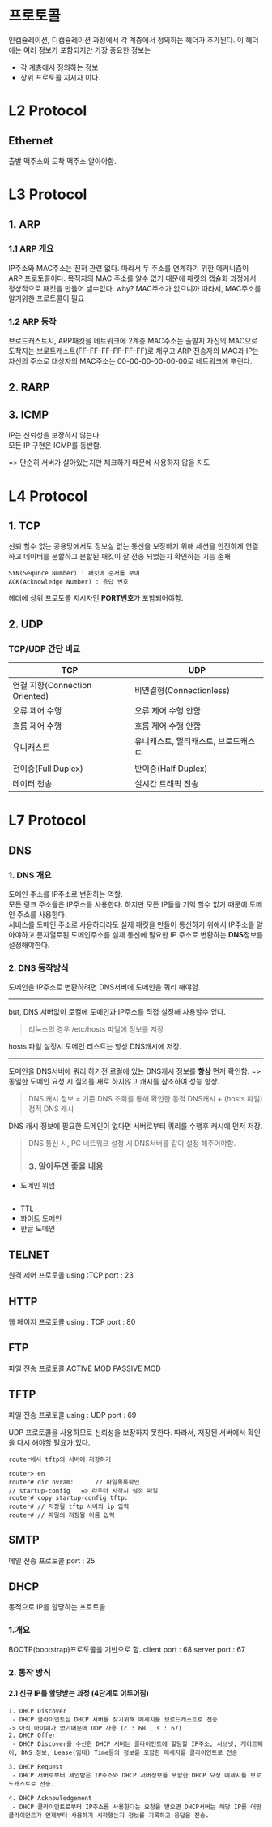 # 프로토콜
인캡슐레이션, 디캡슐레이션 과정에서 각 계층에서 정의하는 헤더가 추가된다. 이 헤더에는 여러 정보가 포함되지만 가장 중요한 정보는
- 각 계층에서 정의하는 정보
- 상위 프로토콜 지시자
이다.
# L2 Protocol
## Ethernet
출발 맥주소와 도착 맥주소 알아야함.
# L3  Protocol
## 1. ARP
### 1.1 ARP 개요
IP주소와 MAC주소는 전혀 관련 없다. 따라서 두 주소를 연계하기 위한 메커니즘이 ARP 프로토콜이다.
목적지의 MAC 주소를 알수 없기 때문에 패킷의 캡슐화 과정에서 정상적으로 패킷을 만들어 낼수없다.
why? MAC주소가 없으니까
따라서, MAC주소를 알기위한 프로토콜이 필요

### 1.2 ARP 동작
브로드캐스트시, ARP패킷을 네트워크에 2계층 MAC주소는 출발지 자신의 MAC으로 도착지는 브로트캐스트(FF-FF-FF-FF-FF-FF)로 채우고 ARP 전송자의 MAC과 IP는 자신의 주소로 대상자의 MAC주소는 00-00-00-00-00-00로 네트워크에 뿌린다.

## 2. RARP
## 3. ICMP
IP는 신뢰성을 보장하지 않는다.  
모든 IP 구현은 ICMP를 동반함.

=> 단순히 서버가 살아있는지만 체크하기 때문에 사용하지 않을 지도
# L4 Protocol
## 1. TCP
신뢰 할수 없는 공용망에서도 정보실 없는 통신을 보장하기 위해 세션을 안전하게 연결하고 데이터를 분할하고 분할된 패킷이 잘 전송 되었는지 확인하는 기능 존재
```
SYN(Sequnce Number) : 패킷에 순서를 부여
ACK(Acknowledge Number) : 응답 번호
```
헤더에 상위 프로토콜 지시자인 **PORT번호**가 포함되어야함.
## 2. UDP

### TCP/UDP 간단 비교
| TCP                            | UDP                                  |
| ------------------------------ | ------------------------------------ |
| 연결 지향(Connection Oriented) | 비연결형(Connectionless)             |
| 오류 제어 수행                 | 오류 제어 수행 안함                  |
| 흐름 제어 수행                 | 흐름 제어 수행 안함                  |
| 유니캐스트                     | 유니캐스트, 멀티캐스트, 브로드캐스트 |
| 전이중(Full Duplex)            | 반이중(Half Duplex)                  |
| 데이터 전송                    | 실시간 트래픽 전송                   |

# L7 Protocol
## DNS
### 1. DNS 개요
도메인 주소를 IP주소로 변환하는 역할.<br>
모든 링크 주소들은 IP주소를 사용한다. 하지만 모든 IP들을 기억 할수 없기 때문에 도메인 주소를 사용한다.<br>
서비스를 도메인 주소로 사용하더라도 실제 패킷을 만들어 통신하기 위해서 IP주소를 알아야하고 문자열로된 도메인주소를 실제 통신에 필요한 IP 주소로 변환하는 **DNS**정보를 설정해야한다.


### 2. DNS 동작방식
도메인을 IP주소로 변환하려면 DNS서버에 도메인을 쿼리 해야함.

---
but, DNS 서버없이 로컬에 도메인과 IP주소를 직접 설정해 사용할수 있다.

> 리눅스의 경우 /etc/hosts 파일에 정보를 저장

hosts 파일 설정시 도메인 리스트는 항상 DNS캐시에 저장.

---
도메인을 DNS서버에 쿼리 하기전 로컬에 있는 DNS캐시 정보를 **항상**  먼저 확인함.
=> 동일한 도메인 요청 시 질의를 새로 하지않고 캐시를 참조하여 성능 향상.
> DNS 캐시 정보 = 기존 DNS 조회를 통해 확인한 동적 DNS캐시 + (hosts 파일) 정적 DNS 캐시

DNS 캐시 정보에 필요한 도메인이 없다면 서버로부터 쿼리를 수행후 캐시에 먼저 저장.

> DNS 통신 시, PC 네트워크 설정 시 DNS서버를 같이 설정 해주어야함.
>
> ### 3.  알아두면 좋을 내용
- 도메인 위임
```

```

- TTL
- 화이트 도메인
- 한글 도메인
## TELNET
원격 제어 프로토콜
using :TCP port : 23
## HTTP
웹 페이지 프로토콜
using : TCP port : 80
## FTP
파일 전송 프로토콜
ACTIVE MOD
PASSIVE MOD


## TFTP
파일 전송 프로토콜
using : UDP port : 69

UDP 프로토콜을 사용하므로 신뢰성을 보장하지 못한다.
따라서, 저장된 서버에서 확인을 다시 해야할 필요가 있다.
```
router에서 tftp의 서버에 저장하기

router> en
router# dir nvram: 		// 파일목록확인
// startup-config   => 라우터 시작시 설정 파일
router# copy startup-config tftp:
router# // 저장될 tftp 서버의 ip 입력
router# // 파일의 저장될 이름 입력
```


## SMTP
메일 전송 프로토콜
port : 25


## DHCP
동적으로 IP를 할당하는 프로토콜

### 1.개요
BOOTP(bootstrap)프로토콜을 기반으로 함.
client port : 68
server port : 67

### 2. 동작 방식
#### 2.1 신규 IP를 할당받는 과정 (4단계로 이루어짐)
```
1. DHCP Discover
 - DHCP 클라이언트는 DHCP 서버를 찾기위해 메세지를 브로드캐스트로 전송
-> 아직 아이피가 없기때문에 UDP 사용 (c : 68 , s : 67)
2. DHCP Offer
 - DHCP Discover를 수신한 DHCP 서버는 클라이언트에 할당할 IP주소, 서브넷, 게이트웨이, DNS 정보, Lease(임대) Time등의 정보를 포함한 메세지를 클라이언트로 전송

3. DHCP Request
 - DHCP 서버로부터 제안받은 IP주소와 DHCP 서버정보를 포함한 DHCP 요청 메세지를 브로드캐스트로 전송.

4. DHCP Acknowledgement
 - DHCP 클라이언트로부터 IP주소를 사용한다는 요청을 받으면 DHCP서버는 해당 IP를 어떤 클라이언트가 언제부터 사용하기 시작했는지 정보를 기록하고 응답을 전송.
```
